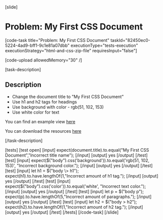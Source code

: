 [slide]

# Problem: My First CSS Document

[code-task title="Problem: My First CSS Document" taskId="82450ec0-5224-4ad9-bff1-9c1e81a07dbb" executionType="tests-execution" executionStrategy="html-and-css-zip-file" requiresInput="false"]

[code-upload allowedMemory="30" /]

[task-description]

## Description

* Change the document title to "My First CSS Document"
* Use h1 and h2 tags for headings
* Use background with color - rgb(51, 102, 153)
* Use white color for text


You can find an example view [here](https://i.imgur.com/zQabaWw.png)

You can download the resources [here](https://mega.nz/file/KRhlGKrT#SIRHX5heH3biQhXWfhiD717QRhzHsXC55qGqFaqLi3U)

[/task-description]

[tests]
[test open]
[input]
expect(document.title).to.equal("My First CSS Document","Incorrect title name");
[/input]
[output]
yes
[/output]
[/test]
[test]
[input]
expect($("body").css('background')).to.equal('rgb(51, 102, 153)', "Incorrect background color.");
[/input]
[output]
yes
[/output]
[/test]
[test]
[input]
let h1 = $("body \> h1");
expect(h1).to.have.lengthOf(1,"Incorrect amount of h1 tag.");
[/input]
[output]
yes
[/output]
[/test]
[test]
[input]
expect($("body").css('color')).to.equal('white', "Incorrect text color.");
[/input]
[output]
yes
[/output]
[/test]
[test]
[input]
let p = $("body p");
expect(p).to.have.lengthOf(5,"Incorrect amount of paragraphs.");
[/input]
[output]
yes
[/output]
[/test]
[test]
[input]
let h2 = $("body \> h2");
expect(h2).to.have.lengthOf(1,"Incorrect amount of h2 tag.");
[/input]
[output]
yes
[/output]
[/test]
[/tests]
[/code-task]
[/slide]
